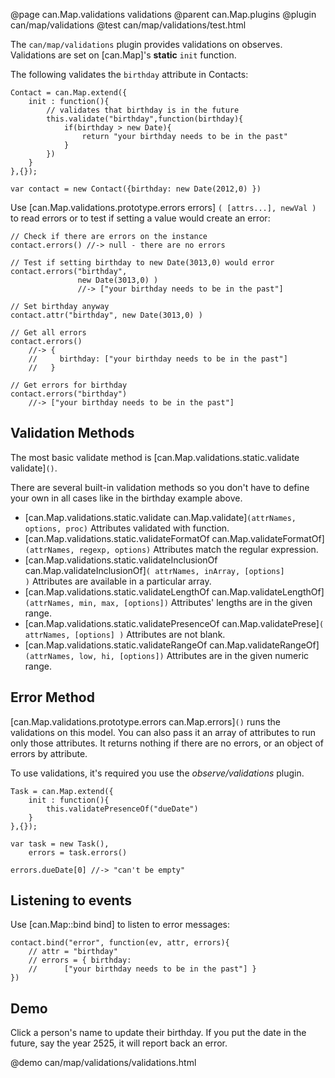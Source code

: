 @page can.Map.validations validations
@parent can.Map.plugins
@plugin can/map/validations
@test can/map/validations/test.html

The `can/map/validations` plugin provides validations on observes. Validations
are set on [can.Map]'s __static__ `init` function.

The following validates the `birthday` attribute in Contacts:


    Contact = can.Map.extend({
    	init : function(){
    		// validates that birthday is in the future
    		this.validate("birthday",function(birthday){
    			if(birthday > new Date){
    				return "your birthday needs to be in the past"
    			}
    		})
    	}
    },{});
    
    var contact = new Contact({birthday: new Date(2012,0) })


Use [can.Map.validations.prototype.errors errors] `( [attrs...], newVal )` to read errors
or to test if setting a value would create an error:

    // Check if there are errors on the instance
    contact.errors() //-> null - there are no errors
    
    // Test if setting birthday to new Date(3013,0) would error
    contact.errors("birthday", 
                   new Date(3013,0) ) 
                   //-> ["your birthday needs to be in the past"] 
    
    // Set birthday anyway
    contact.attr("birthday", new Date(3013,0) )
    
    // Get all errors
    contact.errors() 
        //-> {
        //     birthday: ["your birthday needs to be in the past"]
        //   }
        
    // Get errors for birthday
    contact.errors("birthday") 
        //-> ["your birthday needs to be in the past"]

## Validation Methods


The most basic validate method is [can.Map.validations.static.validate validate]<code>()</code>.  

There are several built-in validation methods so you don't have to define your own in all cases like in the birthday example above.

- [can.Map.validations.static.validate can.Map.validate]<code>(attrNames, options, proc)</code> Attributes validated with function.
- [can.Map.validations.static.validateFormatOf can.Map.validateFormatOf]<code>(attrNames, regexp, options)</code> Attributes match the regular expression.	
- [can.Map.validations.static.validateInclusionOf can.Map.validateInclusionOf]<code>( attrNames, inArray, [options] )</code> Attributes are available in a particular array.	
- [can.Map.validations.static.validateLengthOf can.Map.validateLengthOf]<code>(attrNames, min, max, [options])</code> Attributes' lengths are in the given range.	
- [can.Map.validations.static.validatePresenceOf can.Map.validatePrese]<code>( attrNames, [options] )</code> Attributes are not blank.	
- [can.Map.validations.static.validateRangeOf can.Map.validateRangeOf]<code>(attrNames, low, hi, [options])</code> Attributes are in the given numeric range.

## Error Method

[can.Map.validations.prototype.errors can.Map.errors]<code>()</code> runs the validations on this model. You can also pass it an array 
of attributes to run only those attributes. It returns 
nothing if there are no errors, or an object of errors by attribute.

To use validations, it's required you use the _observe/validations_ plugin.

	Task = can.Map.extend({
		init : function(){
			this.validatePresenceOf("dueDate")
		}
	},{});

	var task = new Task(),
    	errors = task.errors()

	errors.dueDate[0] //-> "can't be empty"

## Listening to events

Use [can.Map::bind bind] to listen to error messages:

	contact.bind("error", function(ev, attr, errors){
		// attr = "birthday"
		// errors = { birthday: 
		//		["your birthday needs to be in the past"] }
	})

## Demo

Click a person's name to update their birthday.  If you put the date
in the future, say the year 2525, it will report back an error.

@demo can/map/validations/validations.html
